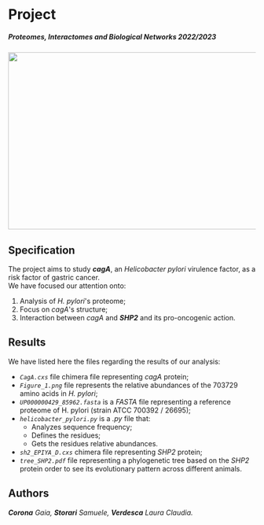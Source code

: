 # Project
##### Proteomes, Interactomes and Biological Networks 2022/2023
<img width="1014" height="360" src="https://user-images.githubusercontent.com/106587485/209847519-83c43328-4d87-426f-8e9f-1c7d46d1e4d1.jpg">

## Specification
The project aims to study ***cagA***, an _Helicobacter pylori_ virulence factor, as a risk factor of gastric cancer. </br>
We have focused our attention onto:
1. Analysis of _H. pylori_'s proteome;
2. Focus on _cagA_'s structure;
3. Interaction between _cagA_ and ***SHP2*** and its pro-oncogenic action.

## Results
We have listed here the files regarding the results of our analysis:
* _`CagA.cxs`_ file chimera file representing _cagA_ protein;
* _`Figure_1.png`_ file represents the relative abundances of the 703729 amino acids in _H. pylori_;
* _`UP000000429_85962.fasta`_ is a _FASTA_ file representing a reference proteome of H. pylori (strain ATCC 700392 / 26695);
* _`helicobacter_pylori.py`_ is a _.py_ file that:
  * Analyzes sequence frequency;
  * Defines the residues;
  * Gets the residues relative abundances.
* _`sh2_EPIYA_D.cxs`_ chimera file representing _SHP2_ protein;
* _`tree_SHP2.pdf`_ file representing a phylogenetic tree based on the _SHP2_ protein order to see its evolutionary pattern across different animals.

## Authors
***Corona** Gaia, **Storari** Samuele, **Verdesca** Laura Claudia.*
